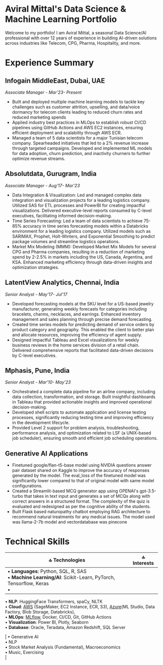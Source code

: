 # Aviral Mittal's Data Science & Machine Learning Portfolio

Welcome to my portfolio! I am Aviral Mittal, a seasonal Data Science/AI professional with over 12 years of experience in building AI-driven solutions across industries like Telecom, CPG, Pharma, Hospitality, and more.

# Experience Summary

## Infogain MiddleEast, Dubai, UAE
*Associate Manager - Mar'23- Present*

* Built and deployed multiple machine learning models to tackle key challenges such as customer attrition, upselling, and data/voice dormancy for telecom clients leading to reduced churn rates and reduced marketing spends
* Applied industry best practices in MLOps to establish robust CI/CD pipelines using GitHub Actions and AWS EC2 instances, ensuring efficient deployment and scalability through AWS ECR.
* Managed a team of 5 data scientists for a major Tunisian telecom company. Spearheaded initiatives that led to a 2% revenue increase through targeted campaigns. Developed and implemented ML models for data adoption, churn prediction, and inactivity churners to further optimize revenue streams.

## Absolutdata, Gurugram, India
*Associate Manager - Aug'17- Mar'23*

* Data Integration & Visualization: Led and managed complex data integration and visualization projects for a leading logistics company. Utilized SAS for ETL processes and PowerBI for creating impactful visualizations. Delivered executive-level reports consumed by C-level executives, facilitating informed decision-making.
* Time Series Forecasting: Led a team of data scientists to achieve 75-85% accuracy in time series forecasting models within a Databricks environment for a leading logistics company. Utilized models such as SARIMAX, Prophet, Holt-Winters, and Exponential Smoothing to predict package volumes and streamline logistics operations.
* Market Mix Modeling (MMM): Developed Market Mix Models for several CPG and Pharma companies, resulting in a reduction of marketing spend by 2-2.5% in markets including the US, Canada, Argentina, and KSA. Enhanced marketing efficiency through data-driven insights and optimization strategies.

## LatentView Analytics, Chennai, India
*Senior Analyst - May'17- Jul'17*
* Developed forecasting models at the SKU level for a US-based jewelry manufacturer, generating weekly forecasts for categories including bracelets, charms, necklaces, and earrings. Enhanced inventory management and sales planning through precise demand forecasting.
* Created time series models for predicting demand of service orders by product category and geography. This enabled the client to better plan and allocate resources, improving the efficiency of agent supply.
* Designed impactful Tableau and Excel visualizations for weekly business reviews in the home services division of a retail chain. Delivered comprehensive reports that facilitated data-driven decisions by C-level executives.

## Mphasis, Pune, India
*Senior Analyst - Mar'10- May'23*
* Orchestrated a complete data pipeline for an airline company, including data collection, transformation, and storage. Built insightful dashboards in Tableau that provided actionable insights and improved operational decision-making.
* Developed shell scripts to automate application and license testing processes, significantly reducing testing time and improving efficiency in the development lifecycle.
* Provided Level 2 support for problem analysis, troubleshooting, performance analysis, and optimization related to LSF (a UNIX-based job scheduler), ensuring smooth and efficient job scheduling operations.

## Generative AI Applications
* Finetuned google/flan-t5-base model using NVIDIA questions answer pair dataset shared on Kaggle to improve the accuracy of responses generated by the model.
The eval_loss of the finetuned model was significantly lower compared to that of original model with same model configurations.
* Created a Streamlit-based MCQ generator app using OPENAI's gpt-3.5-turbo that takes in text input and generates a set of MCQs along with correct answers in a structured format. The complexity of the quiz is evaluated and redesigned as per the cognitive ability of the students.
* Built Flask based naturopathy chatbot employing RAG architecture to recommend natural treatments for any medical issues. The model used was llama-2-7b model and vectordatabase was pinecone


# Technical Skills

| 🔝 Technologies | 🔝 Interests |
|---------------|--------------|
| • **Languages**: Python, SQL, R, SAS <br/> • **Machine Learning/AI**: Scikit-Learn, PyTorch, Tensorflow, Keras <br/> • 
• **NLP**: HuggingFace Transformers, spaCy, NLTK <br/> • **Cloud**: [AWS](https://https://github.com/avimittal30/BankingChurnPrediction-AWS-Deployment) (SageMaker, EC2 Instance, ECR,  S3), [Azure](https://www.credly.com/badges/63876507-38e2-4645-8c31-356d3590717b/linked_in_profile)(ML Studio, Data Factory, Blob Storage, Databricks), <br/> • **MLOps**: [MLflow](https://github.com/avimittal30/MLflowExp), Docker, CI/CD, Git, GitHub Actions <br/> • **Visualization**: Power BI, Plotly, Seaborn <br/> • **Database**: Oracle, Teradata, Amazon Redshift, SQL Server <br/> 


| • Generative AI <br/> • NLP <br/> • Stock Market Analysis (Fundamental), Macroeconomics <br/> • Music, Exercising <br/>|
